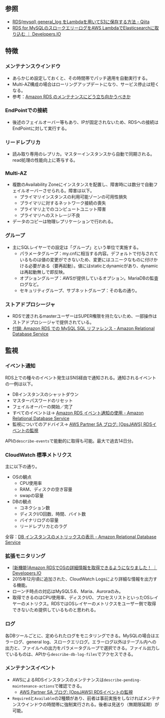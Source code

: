 参照
----

* [RDS(mysql) general_log をLambdaを用いてS3に保存する方法 - Qiita](http://qiita.com/rev4t/items/cc539bb6083a7d9bda8e)
* [RDS for MySQLのスロークエリーログをAWS LambdaでElasticsearchに取り込む ｜ Developers.IO](http://dev.classmethod.jp/cloud/aws/rds-mysql-slowquerylog-to-es/)

特徴
----

### メンテナンスウインドウ

* あらかじめ設定しておくと、その時間帯でパッチ適用を自動実行する。
* Multi-AZ構成の場合はローリングアップデートになり、サービス停止は短くなる。
* 参考：[Amazon RDS のメンテナンスにどう立ち向かうべきか](https://blog.manabusakai.com/2016/01/rds-maintenance/)

### EndPointでの接続

* 後述のフェイルオーバー等もあり、IPが固定されないため、RDSへの接続はEndPointに対して実行する。

### リードレプリカ

* 読み取り専用のレプリカ。マスターインスタンスから自動で同期される。read処理の性能向上に寄与する。

### Multi-AZ

* 複数のAvailability Zoneにインスタンスを配置し、障害時には数分で自動フェイルオーバーさせられる。障害は以下。
  * プライマリインスタンスの利用可能ゾーンの可用性損失
  * プライマリに対するネットワーク接続の喪失
  * プライマリ上でのコンピュートユニット障害
  * プライマリへのストレージ不良
* データのコピーは物理レプリケーションで行われる。

### グループ

* 主にSQLレイヤーでの設定は「グループ」という単位で実施する。
  * パラメータグループ：my.cnfに相当する内容。デフォルトで付与されているものは値の変更ができないため、変更にはユニークなものに付けかける必要がある（要再起動）。値にはstaticとdynamicがあり、dynamicは再起動無しで即反映。
  * オプショングループ：AWSが提供しているオプション。MariaDBの監査ログなど。
  * セキュリティグループ、サブネットグループ：その名の通り。

### ストアドプロシージャ

* RDSで渡されるmasterユーザーはSUPER権限を持たないため、一部操作はストアドプロシージャで提供されている。
* [付録: Amazon RDS での MySQL SQL リファレンス - Amazon Relational Database Service](https://docs.aws.amazon.com/ja_jp/AmazonRDS/latest/UserGuide/Appendix.MySQL.SQLRef.html)

監視
----

### イベント通知

RDS上での種々のイベント発生はSNS経由で通知される。通知されるイベントの一例は以下。

* DBインスタンスのシャットダウン
* マスターパスワードのリセット
* フェイルオーバーの開始／完了
* すべてのイベントは→ [Amazon RDS イベント通知の使用 - Amazon Relational Database Service](http://docs.aws.amazon.com/ja_jp/AmazonRDS/latest/UserGuide/USER_Events.html)
* 監視についてのアドバイス→ [AWS Partner SA ブログ: [OpsJAWS] RDSイベントの監視](http://aws.typepad.com/aws_partner_sa/2015/05/aws-ops-monitoring-rdsevents-1.html)

APIの`describe-events`で能動的に取得も可能。最大で過去14日分。

### CloudWatch 標準メトリクス

主に以下の通り。

* OSの観点
  * CPU使用率
  * RAM、ディスクの空き容量
  * swapの容量
* DBの観点
  * コネクション数
  * ディスクI/O回数、時間、バイト数
  * バイナリログの容量
  * リードレプリカとのラグ

全容：[DB インスタンスのメトリックスの表示 - Amazon Relational Database Service](http://docs.aws.amazon.com/ja_jp/AmazonRDS/latest/UserGuide/USER_Monitoring.html)

### 拡張モニタリング

* [[新機能]Amazon RDSでOSの詳細情報を取得できるようになりました！ ｜ Developers.IO](http://dev.classmethod.jp/cloud/aws/rds-enhanced-monitoring/)
* 2015年12月頃に追加された、CloudWatch Logsにより詳細な情報を出力する機能。
* ローンチ時点の対応はMySQL5.6、Maria、Auroraのみ。
* 取得できるのはCPU使用率、ディスクI/O、プロセスリストといったOSレイヤーのメトリクス。RDSではOSレイヤーのメトリクスをユーザー側で取得できないため提供しているものと思われる。

### ログ

各DBツールごとに、定められたログをモニタリングできる。MySQLの場合はエラーログ、general log、スロークエリログ。エラーログ以外はテーブル内への出力と、ファイルへの出力をパラメータグループで選択できる。ファイル出力しているものは、APIから`describe-db-log-files`でアクセスできる。

### メンテナンスイベント

* AWSによるRDSインスタンスのメンテナンスは`describe-pending-maintenance-actions`で確認できる。
  * [AWS Partner SA ブログ: [OpsJAWS] RDSイベントの監視](http://aws.typepad.com/aws_partner_sa/2015/05/aws-ops-monitoring-rdsevents-1.html)
* `Required`と`Available`の2種類があり、前者は事前実施をしなければメンテナンスウインドウの時間帯に強制実行される。後者は見送り（無期限延期）が可能。